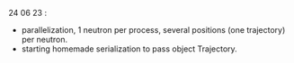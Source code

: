 24 06 23 :
- parallelization, 1 neutron per process, several positions (one trajectory) per neutron.
- starting homemade serialization to pass object Trajectory.